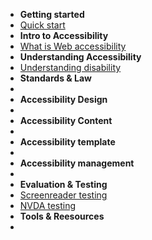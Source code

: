- **Getting started**
 - [Quick start](tutorials/)
- **Intro to Accessibility**
 - [What is Web accessibility](tutorials/what-is-web-accessibility)
- **Understanding Accessibility**
 - [Understanding disability](tutorials/understanding-disability)
- **Standards & Law**
 - 
- **Accessibility Design**
 - 
- **Accessibility Content**
 - 
- **Accessibility template**
 - 
- **Accessibility management**
 - 
- **Evaluation & Testing**
 - [Screenreader testing](tutorials/sc-testing)
 - [NVDA testing](tutorials/sc-nvda-testing)
- **Tools & Reesources**
 - 
